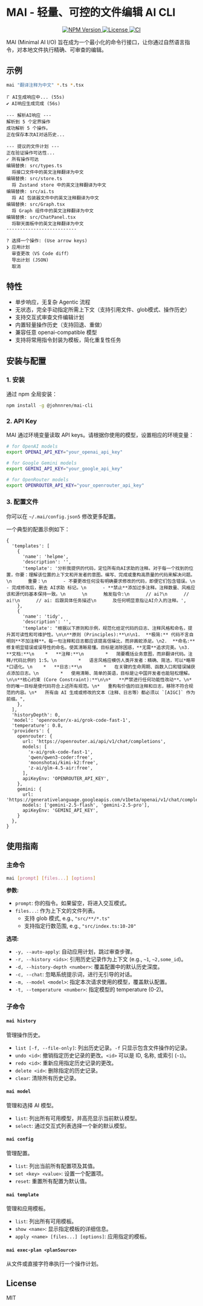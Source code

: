 # MAI - 轻量、可控的文件编辑 AI CLI

<p align="center">
  <a href="https://www.npmjs.com/package/@johnnren/mai-cli">
    <img src="https://img.shields.io/npm/v/@johnnren/mai-cli.svg" alt="NPM Version">
  </a>
  <a href="https://github.com/john-walks-slow/mai-cli/blob/main/LICENSE">
    <img src="https://img.shields.io/npm/l/@johnnren/mai-cli.svg" alt="License">
  </a>
  <a href="https://github.com/john-walks-slow/mai-cli/actions/workflows/publish.yml">
    <img src="https://github.com/john-walks-slow/mai-cli/actions/workflows/publish.yml/badge.svg" alt="CI">
  </a>
</p>

MAI (Minimal AI I/O) 旨在成为一个最小化的命令行接口，让你通过自然语言指令，对本地文件执行精确、可审查的编辑。

## 示例

```bash
mai "翻译注释为中文" *.ts *.tsx
```
```
⠏ AI生成响应中... (55s)
✔ AI响应生成完成 (56s)

--- 解析AI响应 ---
解析到 5 个定界操作
成功解析 5 个操作。
正在保存本次AI对话历史...

--- 提议的文件计划 ---
正在验证操作可达性...
✓ 所有操作可达
编辑替换: src/types.ts
  将接口文件中的英文注释翻译为中文
编辑替换: src/store.ts
  将 Zustand store 中的英文注释翻译为中文
编辑替换: src/ai.ts
  将 AI 包装器文件中的英文注释翻译为中文
编辑替换: src/Graph.tsx
  将 Graph 组件中的英文注释翻译为中文
编辑替换: src/ChatPanel.tsx
  将聊天面板中的英文注释翻译为中文
--------------------------

? 选择一个操作: (Use arrow keys)
❯ 应用计划
  审查更改（VS Code diff）
  导出计划 (JSON)
  取消
```

## 特性

- 单步响应，无复杂 Agentic 流程
- 无状态，完全手动指定所需上下文（支持引用文件、glob模式、操作历史）
- 支持交互式审查文件编辑计划
- 内置轻量操作历史（支持回退、重做）
- 兼容任意 openai-compatible 模型
- 支持将常用指令封装为模板，简化重复性任务

## 安装与配置

### 1. 安装

通过 npm 全局安装：
```bash
npm install -g @johnnren/mai-cli
```

### 2. API Key

MAI 通过环境变量读取 API keys。请根据你使用的模型，设置相应的环境变量：

```bash
# for OpenAI models
export OPENAI_API_KEY="your_openai_api_key"

# for Google Gemini models
export GEMINI_API_KEY="your_google_api_key"

# for OpenRouter models
export OPENROUTER_API_KEY="your_openrouter_api_key"
```

### 3. 配置文件

你可以在 `~/.mai/config.json5` 修改更多配置。

一个典型的配置示例如下：
```json5
{
  'templates': [
    {
      'name': 'helpme',
      'description': '',
      'template': '分析我提供的代码，定位所有向AI求助的注释。对于每一个找到的位置，你要：理解该位置的上下文和开发者的意图。编写、完成或重构高质量的代码来解决问题。\n      重要：\n      - 不要更改任何没有明确要求修改的代码，即便它们包含错误。\n      - 完成修改后，删去 AI求助 标记。\n      - **禁止**添加过多注释。注释数量、风格应该和源代码基本保持一致。\n      \n      触发指令:\n      // ai?\n      // ai!\n      // ai: 后跟具体任务描述\n      及任何明显意指让AI介入的注释。',
    },
    {
      'name': 'tidy',
      'description': '',
      'template': "根据以下原则和示例，规范化给定代码的日志、注释风格和命名，提升其可读性和可维护性。\n\n**原则 (Principles):**\n\n1.  **极简:** 代码不言自明则**不加注释**。每一句注释和日志都应该提高信噪比，而非画蛇添足。\n2.  **命名:** 修复明显错误或误导性的命名，使其清晰易懂。目标是消除困惑，**无需**追求完美。\n3.  **文档:**\n    *   **注释:**\n        *   简要概括业务意图，而非翻译代码。注释/代码比例约 1:5。\n        *   语言风格应模仿人类开发者：精确、简洁，可以*略带*口语化。\n    *   **日志:**\n        *   在关键的生命周期、函数入口和错误捕获点添加日志。\n        *   使用清晰、简单的英语，目标是让中国开发者也能轻松理解。\n\n**核心约束 (Core Constraint):**\n\n*   **严禁进行任何功能性改动**。\n*   你的唯一目标是使代码符合上述所有规范。\n*   重构有价值的旧注释和日志，移除不符合规范的内容。\n*   所有由 AI 生成或修改的文本（注释、日志等）都必须以 `[AIGC]` 作为前缀。",
    },
  ],
  'historyDepth': 0,
  'model': 'openrouter/x-ai/grok-code-fast-1',
  'temperature': 0.8,
  'providers': {
    openrouter: {
      url: 'https://openrouter.ai/api/v1/chat/completions',
      models: [
        'x-ai/grok-code-fast-1',
        'qwen/qwen3-coder:free',
        'moonshotai/kimi-k2:free',
        'z-ai/glm-4.5-air:free',
      ],
      apiKeyEnv: 'OPENROUTER_API_KEY',
    },
    gemini: {
      url: 'https://generativelanguage.googleapis.com/v1beta/openai/v1/chat/completions',
      models: ['gemini-2.5-flash', 'gemini-2.5-pro'],
      apiKeyEnv: 'GEMINI_API_KEY',
    }
  },
}

```

## 使用指南

### 主命令

```bash
mai [prompt] [files...] [options]
```

**参数:**
- `prompt`: 你的指令。如果留空，将进入交互模式。
- `files...`: 作为上下文的文件列表。
  - 支持 glob 模式, e.g., `"src/**/*.ts"`
  - 支持指定行数范围, e.g., `"src/index.ts:10-20"`

**选项:**
- `-y, --auto-apply`: 自动应用计划，跳过审查步骤。
- `-r, --history <ids>`: 引用历史记录作为上下文 (e.g., `~1`, `~2,some_id`)。
- `-d, --history-depth <number>`: 覆盖配置中的默认历史深度。
- `-c, --chat`: 忽略系统提示词，进行无引导的对话。
- `-m, --model <model>`: 指定本次请求使用的模型，覆盖默认配置。
- `-t, --temperature <number>`: 指定模型的 temperature (0-2)。


### 子命令

#### `mai history`
管理操作历史。

- `list [-f, --file-only]`: 列出历史记录。`-f` 只显示包含文件操作的记录。
- `undo <id>`: 撤销指定历史记录的更改。`<id>` 可以是 ID, 名称, 或索引 (`~1`)。
- `redo <id>`: 重新应用指定历史记录的更改。
- `delete <id>`: 删除指定的历史记录。
- `clear`: 清除所有历史记录。

#### `mai model`
管理和选择 AI 模型。

- `list`: 列出所有可用模型，并高亮显示当前默认模型。
- `select`: 通过交互式列表选择一个新的默认模型。

#### `mai config`
管理配置。

- `list`: 列出当前所有配置项及其值。
- `set <key> <value>`: 设置一个配置项。
- `reset`: 重置所有配置为默认值。

#### `mai template`
管理和应用模板。

- `list`: 列出所有可用模板。
- `show <name>`: 显示指定模板的详细信息。
- `apply <name> [files...] [options]`: 应用指定的模板。

#### `mai exec-plan <planSource>`
从文件或直接字符串执行一个操作计划。

## License

MIT
